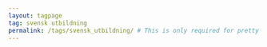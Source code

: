 ```yaml
---
layout: tagpage
tag: svensk utbildning
permalink: /tags/svensk_utbildning/ # This is only required for pretty links.
---
```

